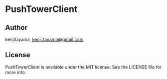 # PushTowerClient

## Author

kenjitayama, kenji.tayama@gmail.com

## License

PushTowerClient is available under the MIT license. See the LICENSE file for more info.
